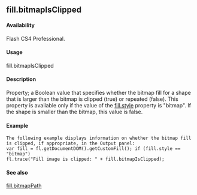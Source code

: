 ## fill.bitmapIsClipped

#### Availability

Flash CS4 Professional.

#### Usage

fill.bitmapIsClipped

#### Description

Property; a Boolean value that specifies whether the bitmap fill for a shape that is larger than the bitmap is clipped (true) or repeated (false). This property is available only if the value of the [fill.style](#_bookmark423) property is "bitmap". If the shape is smaller than the bitmap, this value is false.

#### Example

```
The following example displays information on whether the bitmap fill is clipped, if appropriate, in the Output panel:
var fill = fl.getDocumentDOM().getCustomFill(); if (fill.style == "bitmap")
fl.trace("Fill image is clipped: " + fill.bitmapIsClipped);

```
#### See also

[fill.bitmapPath](#fill.bitmapPath)

<span id="fill.bitmapPath" class="anchor"></span>
